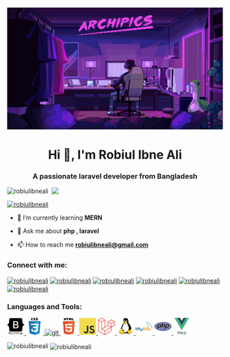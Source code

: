 ![logo](https://github.com/robiulibneali/robiulibneali/blob/main/robiul.gif)
<h1 align="center">Hi 👋, I'm Robiul Ibne Ali</h1>
<h3 align="center">A passionate laravel developer from Bangladesh</h3>
<img src="https://miro.medium.com/v2/resize:fit:1400/1*4fNBO_UDYEVxM0E5T2FyJQ.gif" align="right" width="400px" alt="coder"/>

<p align="left"> <img src="https://komarev.com/ghpvc/?username=robiulibneali&label=Profile%20views&color=0e75b6&style=flat" alt="robiulibneali" /> </p>

<p align="left"> <a href="https://twitter.com/robiulibneali" target="blank"><img src="https://img.shields.io/twitter/follow/robiulibneali?logo=twitter&style=for-the-badge" alt="robiulibneali" /></a> </p>

- 🌱 I’m currently learning **MERN**

- 💬 Ask me about **php , laravel**

- 📫 How to reach me **robiulibneali@gmail.com**

<h3 align="left">Connect with me:</h3>
<p align="left">
<a href="https://codepen.io/robiulibneali" target="blank"><img align="center" src="https://raw.githubusercontent.com/rahuldkjain/github-profile-readme-generator/master/src/images/icons/Social/codepen.svg" alt="robiulibneali" height="30" width="40" /></a>
<a href="https://twitter.com/robiulibneali" target="blank"><img align="center" src="https://raw.githubusercontent.com/rahuldkjain/github-profile-readme-generator/master/src/images/icons/Social/twitter.svg" alt="robiulibneali" height="30" width="40" /></a>
<a href="https://linkedin.com/in/robiulibneali" target="blank"><img align="center" src="https://raw.githubusercontent.com/rahuldkjain/github-profile-readme-generator/master/src/images/icons/Social/linked-in-alt.svg" alt="robiulibneali" height="30" width="40" /></a>
<a href="https://fb.com/robiulibneali" target="blank"><img align="center" src="https://raw.githubusercontent.com/rahuldkjain/github-profile-readme-generator/master/src/images/icons/Social/facebook.svg" alt="robiulibneali" height="30" width="40" /></a>
<a href="https://www.youtube.com/c/robiulibneali" target="blank"><img align="center" src="https://raw.githubusercontent.com/rahuldkjain/github-profile-readme-generator/master/src/images/icons/Social/youtube.svg" alt="robiulibneali" height="30" width="40" /></a>
<a href="https://discord.gg/robiulibneali" target="blank"><img align="center" src="https://raw.githubusercontent.com/rahuldkjain/github-profile-readme-generator/master/src/images/icons/Social/discord.svg" alt="robiulibneali" height="30" width="40" /></a>
</p>

<h3 align="left">Languages and Tools:</h3>
<p align="left"> <a href="https://getbootstrap.com" target="_blank" rel="noreferrer"> <img src="https://raw.githubusercontent.com/devicons/devicon/master/icons/bootstrap/bootstrap-plain-wordmark.svg" alt="bootstrap" width="40" height="40"/> </a> <a href="https://www.w3schools.com/css/" target="_blank" rel="noreferrer"> <img src="https://raw.githubusercontent.com/devicons/devicon/master/icons/css3/css3-original-wordmark.svg" alt="css3" width="40" height="40"/> </a> <a href="https://git-scm.com/" target="_blank" rel="noreferrer"> <img src="https://www.vectorlogo.zone/logos/git-scm/git-scm-icon.svg" alt="git" width="40" height="40"/> </a> <a href="https://www.w3.org/html/" target="_blank" rel="noreferrer"> <img src="https://raw.githubusercontent.com/devicons/devicon/master/icons/html5/html5-original-wordmark.svg" alt="html5" width="40" height="40"/> </a> <a href="https://developer.mozilla.org/en-US/docs/Web/JavaScript" target="_blank" rel="noreferrer"> <img src="https://raw.githubusercontent.com/devicons/devicon/master/icons/javascript/javascript-original.svg" alt="javascript" width="40" height="40"/> </a> <a href="https://laravel.com/" target="_blank" rel="noreferrer"> <img src="https://raw.githubusercontent.com/devicons/devicon/master/icons/laravel/laravel-original.svg" alt="laravel" width="40" height="40"/> </a> <a href="https://www.linux.org/" target="_blank" rel="noreferrer"> <img src="https://raw.githubusercontent.com/devicons/devicon/master/icons/linux/linux-original.svg" alt="linux" width="40" height="40"/> </a> <a href="https://www.mysql.com/" target="_blank" rel="noreferrer"> <img src="https://raw.githubusercontent.com/devicons/devicon/master/icons/mysql/mysql-original-wordmark.svg" alt="mysql" width="40" height="40"/> </a> <a href="https://www.php.net" target="_blank" rel="noreferrer"> <img src="https://raw.githubusercontent.com/devicons/devicon/master/icons/php/php-original.svg" alt="php" width="40" height="40"/> </a> <a href="https://vuejs.org/" target="_blank" rel="noreferrer"> <img src="https://raw.githubusercontent.com/devicons/devicon/master/icons/vuejs/vuejs-original-wordmark.svg" alt="vuejs" width="40" height="40"/> </a> </p>

<p><img align="left" src="https://github-readme-stats.vercel.app/api/top-langs?username=robiulibneali&show_icons=true&locale=en&layout=compact" alt="robiulibneali" /></p>

<p>&nbsp;<img align="center" src="https://github-readme-stats.vercel.app/api?username=robiulibneali&show_icons=true&locale=en" alt="robiulibneali" /></p>


